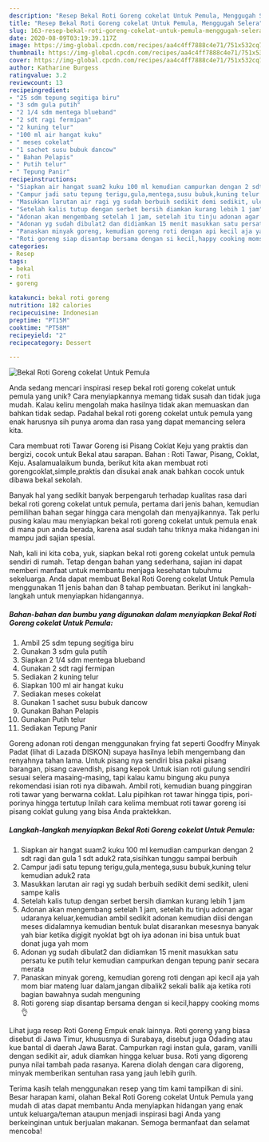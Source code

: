 ```yaml
---
description: "Resep Bekal Roti Goreng cokelat Untuk Pemula, Menggugah Selera"
title: "Resep Bekal Roti Goreng cokelat Untuk Pemula, Menggugah Selera"
slug: 163-resep-bekal-roti-goreng-cokelat-untuk-pemula-menggugah-selera
date: 2020-08-09T03:19:39.117Z
image: https://img-global.cpcdn.com/recipes/aa4c4ff7888c4e71/751x532cq70/bekal-roti-goreng-cokelat-untuk-pemula-foto-resep-utama.jpg
thumbnail: https://img-global.cpcdn.com/recipes/aa4c4ff7888c4e71/751x532cq70/bekal-roti-goreng-cokelat-untuk-pemula-foto-resep-utama.jpg
cover: https://img-global.cpcdn.com/recipes/aa4c4ff7888c4e71/751x532cq70/bekal-roti-goreng-cokelat-untuk-pemula-foto-resep-utama.jpg
author: Katharine Burgess
ratingvalue: 3.2
reviewcount: 13
recipeingredient:
- "25 sdm tepung segitiga biru"
- "3 sdm gula putih"
- "2 1/4 sdm mentega blueband"
- "2 sdt ragi fermipan"
- "2 kuning telur"
- "100 ml air hangat kuku"
- " meses cokelat"
- "1 sachet susu bubuk dancow"
- " Bahan Pelapis"
- " Putih telur"
- " Tepung Panir"
recipeinstructions:
- "Siapkan air hangat suam2 kuku 100 ml kemudian campurkan dengan 2 sdt ragi dan gula 1 sdt aduk2 rata,sisihkan tunggu sampai berbuih"
- "Campur jadi satu tepung terigu,gula,mentega,susu bubuk,kuning telur kemudian aduk2 rata"
- "Masukkan larutan air ragi yg sudah berbuih sedikit demi sedikit, uleni sampe kalis"
- "Setelah kalis tutup dengan serbet bersih diamkan kurang lebih 1 jam"
- "Adonan akan mengembang setelah 1 jam, setelah itu tinju adonan agar udaranya keluar,kemudian ambil sedikit adonan kemudian diisi dengan meses didalamnya kemudian bentuk bulat disarankan mesesnya banyak yah biar ketika digigit nyoklat bgt oh iya adonan ini bisa untuk buat donat juga yah mom"
- "Adonan yg sudah dibulat2 dan didiamkan 15 menit masukkan satu persatu ke putih telur kemudian campurkan dengan tepung panir secara merata"
- "Panaskan minyak goreng, kemudian goreng roti dengan api kecil aja yah mom biar mateng luar dalam,jangan dibalik2 sekali balik aja ketika roti bagian bawahnya sudah menguning"
- "Roti goreng siap disantap bersama dengan si kecil,happy cooking moms 👌"
categories:
- Resep
tags:
- bekal
- roti
- goreng

katakunci: bekal roti goreng 
nutrition: 182 calories
recipecuisine: Indonesian
preptime: "PT15M"
cooktime: "PT58M"
recipeyield: "2"
recipecategory: Dessert

---
```



![Bekal Roti Goreng cokelat Untuk Pemula](https://img-global.cpcdn.com/recipes/aa4c4ff7888c4e71/751x532cq70/bekal-roti-goreng-cokelat-untuk-pemula-foto-resep-utama.jpg)

Anda sedang mencari inspirasi resep bekal roti goreng cokelat untuk pemula yang unik? Cara menyiapkannya memang tidak susah dan tidak juga mudah. Kalau keliru mengolah maka hasilnya tidak akan memuaskan dan bahkan tidak sedap. Padahal bekal roti goreng cokelat untuk pemula yang enak harusnya sih punya aroma dan rasa yang dapat memancing selera kita.

Cara membuat roti Tawar Goreng isi Pisang Coklat Keju yang praktis dan bergizi, cocok untuk Bekal atau sarapan. Bahan : Roti Tawar, Pisang, Coklat, Keju. Asalamualaikum bunda, berikut kita akan membuat roti gorengcoklat,simple,praktis dan disukai anak anak bahkan cocok untuk dibawa bekal sekolah.

Banyak hal yang sedikit banyak berpengaruh terhadap kualitas rasa dari bekal roti goreng cokelat untuk pemula, pertama dari jenis bahan, kemudian pemilihan bahan segar hingga cara mengolah dan menyajikannya. Tak perlu pusing kalau mau menyiapkan bekal roti goreng cokelat untuk pemula enak di mana pun anda berada, karena asal sudah tahu triknya maka hidangan ini mampu jadi sajian spesial.


Nah, kali ini kita coba, yuk, siapkan bekal roti goreng cokelat untuk pemula sendiri di rumah. Tetap dengan bahan yang sederhana, sajian ini dapat memberi manfaat untuk membantu menjaga kesehatan tubuhmu sekeluarga. Anda dapat membuat Bekal Roti Goreng cokelat Untuk Pemula menggunakan 11 jenis bahan dan 8 tahap pembuatan. Berikut ini langkah-langkah untuk menyiapkan hidangannya.

<!--inarticleads1-->

##### Bahan-bahan dan bumbu yang digunakan dalam menyiapkan Bekal Roti Goreng cokelat Untuk Pemula:

1. Ambil 25 sdm tepung segitiga biru
1. Gunakan 3 sdm gula putih
1. Siapkan 2 1/4 sdm mentega blueband
1. Gunakan 2 sdt ragi fermipan
1. Sediakan 2 kuning telur
1. Siapkan 100 ml air hangat kuku
1. Sediakan  meses cokelat
1. Gunakan 1 sachet susu bubuk dancow
1. Gunakan  Bahan Pelapis
1. Gunakan  Putih telur
1. Sediakan  Tepung Panir


Goreng adonan roti dengan menggunakan frying fat seperti Goodfry Minyak Padat (lihat di Lazada DISKON) supaya hasilnya lebih mengembang dan renyahnya tahan lama. Untuk pisang nya sendiri bisa pakai pisang barangan, pisang cavendish, pisang kepok Untuk isian roti gulung sendiri sesuai selera masaing-masing, tapi kalau kamu bingung aku punya rekomendasi isian roti nya dibawah. Ambil roti, kemudian buang pinggiran roti tawar yang berwarna coklat. Lalu pipihkan rot tawar hingga tipis, pori-porinya hingga tertutup Inilah cara kelima membuat roti tawar goreng isi pisang coklat gulung yang bisa Anda praktekkan. 

<!--inarticleads2-->

##### Langkah-langkah menyiapkan Bekal Roti Goreng cokelat Untuk Pemula:

1. Siapkan air hangat suam2 kuku 100 ml kemudian campurkan dengan 2 sdt ragi dan gula 1 sdt aduk2 rata,sisihkan tunggu sampai berbuih
1. Campur jadi satu tepung terigu,gula,mentega,susu bubuk,kuning telur kemudian aduk2 rata
1. Masukkan larutan air ragi yg sudah berbuih sedikit demi sedikit, uleni sampe kalis
1. Setelah kalis tutup dengan serbet bersih diamkan kurang lebih 1 jam
1. Adonan akan mengembang setelah 1 jam, setelah itu tinju adonan agar udaranya keluar,kemudian ambil sedikit adonan kemudian diisi dengan meses didalamnya kemudian bentuk bulat disarankan mesesnya banyak yah biar ketika digigit nyoklat bgt oh iya adonan ini bisa untuk buat donat juga yah mom
1. Adonan yg sudah dibulat2 dan didiamkan 15 menit masukkan satu persatu ke putih telur kemudian campurkan dengan tepung panir secara merata
1. Panaskan minyak goreng, kemudian goreng roti dengan api kecil aja yah mom biar mateng luar dalam,jangan dibalik2 sekali balik aja ketika roti bagian bawahnya sudah menguning
1. Roti goreng siap disantap bersama dengan si kecil,happy cooking moms 👌


Lihat juga resep Roti Goreng Empuk enak lainnya. Roti goreng yang biasa disebut di Jawa Timur, khususnya di Surabaya, disebut juga Odading atau kue bantal di daerah Jawa Barat. Campurkan ragi instan gula, garam, vanilli dengan sedikit air, aduk diamkan hingga keluar busa. Roti yang digoreng punya nilai tambah pada rasanya. Karena diolah dengan cara digoreng, minyak memberikan sentuhan rasa yang jauh lebih gurih. 

Terima kasih telah menggunakan resep yang tim kami tampilkan di sini. Besar harapan kami, olahan Bekal Roti Goreng cokelat Untuk Pemula yang mudah di atas dapat membantu Anda menyiapkan hidangan yang enak untuk keluarga/teman ataupun menjadi inspirasi bagi Anda yang berkeinginan untuk berjualan makanan. Semoga bermanfaat dan selamat mencoba!
